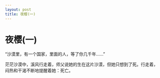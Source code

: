 ```yaml
---
layout: post
title: 夜樱(一)
---
```


# 夜樱(一)

“沙漠里，有一个国家，里面的人，等了你几千年……”

茫茫沙漠中，溪风行走着，师父说她的生在这片沙漠，但她只想到了死。行走着，闷热和干渴不断地提醒着她：死亡。
